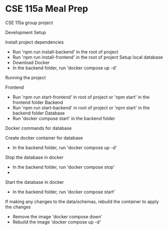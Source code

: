 # CSE 115a Meal Prep

CSE 115a group project


Development Setup

Install project dependencies
* Run 'npm run install-backend' in the root of project
* Run 'npm run install-frontend' in the root of project
Setup local database
* Download Docker
* In the backend folder, run 'docker compose up -d'


Running the project

Frontend
* Run 'npm run start-frontend' in root of project or 'npm start' in the frontend folder
Backend
* Run 'npm run start-backend' in root of project or 'npm start' in the backend folder
Database
* Run 'docker compose start' in the backend folder

Docker commands for database


Create docker container for database
* In the backend folder, run 'docker compose up -d'

Stop the database in docker
* In the backend folder, run 'docker compose stop'
* 
Start the database in docker
* In the backend folder, run 'docker compose start'

If making any changes to the data/schemas, rebuild the container to apply the changes
* Remove the image 'docker compose down'
* Rebuild the image 'docker compose up -d'






